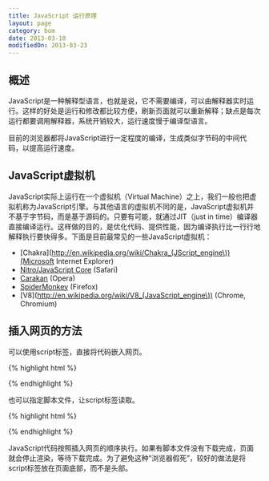 ```yaml
---
title: JavaScript 运行原理
layout: page
category: bom
date: 2013-03-10
modifiedOn: 2013-03-23
---
```


## 概述

JavaScript是一种解释型语言，也就是说，它不需要编译，可以由解释器实时运行。这样的好处是运行和修改都比较方便，刷新页面就可以重新解释；缺点是每次运行都要调用解释器，系统开销较大，运行速度慢于编译型语言。

目前的浏览器都将JavaScript进行一定程度的编译，生成类似字节码的中间代码，以提高运行速度。

## JavaScript虚拟机

JavaScript实际上运行在一个虚拟机（Virtual Machine）之上，我们一般也把虚拟机称为JavaScript引擎。与其他语言的虚拟机不同的是，JavaScript虚拟机并不基于字节码，而是基于源码的。只要有可能，就通过JIT（just in time）编译器直接编译运行。这样做的目的，是优化代码、提供性能，因为编译执行比一行行地解释执行要快得多。下面是目前最常见的一些JavaScript虚拟机：

- [Chakra](http://en.wikipedia.org/wiki/Chakra_(JScript_engine\))(Microsoft Internet Explorer)
- [Nitro/JavaScript Core](http://en.wikipedia.org/wiki/WebKit#JavaScriptCore) (Safari)
- [Carakan](http://dev.opera.com/articles/view/labs-carakan/) (Opera)
- [SpiderMonkey](https://developer.mozilla.org/en-US/docs/SpiderMonkey) (Firefox)
- [V8](http://en.wikipedia.org/wiki/V8_(JavaScript_engine\)) (Chrome, Chromium)

## 插入网页的方法

可以使用script标签，直接将代码嵌入网页。

{% highlight html %}

<script>
// some JavaScript code
</script>

{% endhighlight %}

也可以指定脚本文件，让script标签读取。

{% highlight html %}

<script src="example.js"></script>

{% endhighlight %}

JavaScript代码按照插入网页的顺序执行。如果有脚本文件没有下载完成，页面就会停止渲染，等待下载完成。为了避免这种“浏览器假死”，较好的做法是将script标签放在页面底部，而不是头部。
